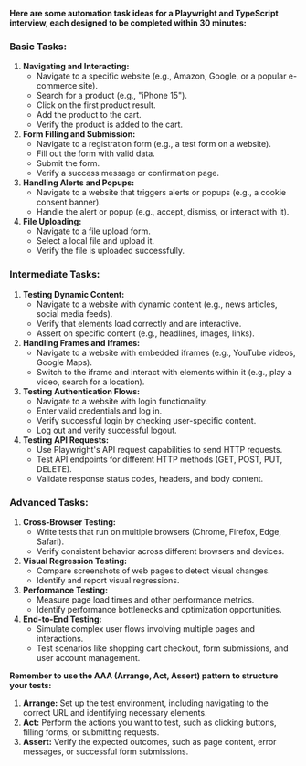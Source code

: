 **Here are some automation task ideas for a Playwright and TypeScript interview, each designed to be completed within 30 minutes:**

### Basic Tasks:
1. **Navigating and Interacting:**
   * Navigate to a specific website (e.g., Amazon, Google, or a popular e-commerce site).
   * Search for a product (e.g., "iPhone 15").
   * Click on the first product result.
   * Add the product to the cart.
   * Verify the product is added to the cart.
2. **Form Filling and Submission:**
   * Navigate to a registration form (e.g., a test form on a website).
   * Fill out the form with valid data.
   * Submit the form.
   * Verify a success message or confirmation page.
3. **Handling Alerts and Popups:**
   * Navigate to a website that triggers alerts or popups (e.g., a cookie consent banner).
   * Handle the alert or popup (e.g., accept, dismiss, or interact with it).
4. **File Uploading:**
   * Navigate to a file upload form.
   * Select a local file and upload it.
   * Verify the file is uploaded successfully.

### Intermediate Tasks:
1. **Testing Dynamic Content:**
   * Navigate to a website with dynamic content (e.g., news articles, social media feeds).
   * Verify that elements load correctly and are interactive.
   * Assert on specific content (e.g., headlines, images, links).
2. **Handling Frames and Iframes:**
   * Navigate to a website with embedded iframes (e.g., YouTube videos, Google Maps).
   * Switch to the iframe and interact with elements within it (e.g., play a video, search for a location).
3. **Testing Authentication Flows:**
   * Navigate to a website with login functionality.
   * Enter valid credentials and log in.
   * Verify successful login by checking user-specific content.
   * Log out and verify successful logout.
4. **Testing API Requests:**
   * Use Playwright's API request capabilities to send HTTP requests.
   * Test API endpoints for different HTTP methods (GET, POST, PUT, DELETE).
   * Validate response status codes, headers, and body content.

### Advanced Tasks:
1. **Cross-Browser Testing:**
   * Write tests that run on multiple browsers (Chrome, Firefox, Edge, Safari).
   * Verify consistent behavior across different browsers and devices.
2. **Visual Regression Testing:**
   * Compare screenshots of web pages to detect visual changes.
   * Identify and report visual regressions.
3. **Performance Testing:**
   * Measure page load times and other performance metrics.
   * Identify performance bottlenecks and optimization opportunities.
4. **End-to-End Testing:**
   * Simulate complex user flows involving multiple pages and interactions.
   * Test scenarios like shopping cart checkout, form submissions, and user account management.

**Remember to use the AAA (Arrange, Act, Assert) pattern to structure your tests:**

1. **Arrange:** Set up the test environment, including navigating to the correct URL and identifying necessary elements.
2. **Act:** Perform the actions you want to test, such as clicking buttons, filling forms, or submitting requests.
3. **Assert:** Verify the expected outcomes, such as page content, error messages, or successful form submissions.

